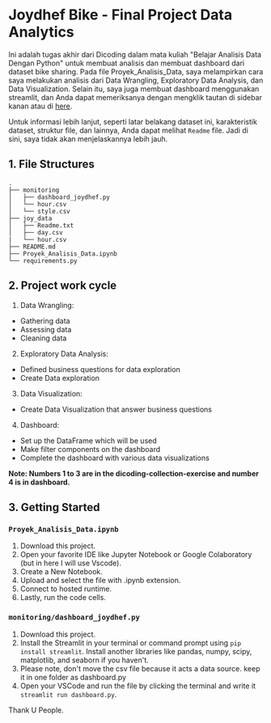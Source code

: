 
# Joydhef Bike - Final Project Data Analytics

Ini adalah tugas akhir dari Dicoding dalam mata kuliah "Belajar Analisis Data Dengan Python" untuk membuat analisis dan membuat dashboard dari dataset bike sharing. Pada file Proyek_Analisis_Data, saya melampirkan cara saya melakukan analisis dari Data Wrangling, Exploratory Data Analysis, dan Data Visualization. Selain itu, saya juga membuat dashboard menggunakan streamlit, dan Anda dapat memeriksanya dengan mengklik tautan di sidebar kanan atau di [here]([https://dicodingdsphyton-ydvwjgiuexthfpuav44tgk.streamlit.app/]).

Untuk informasi lebih lanjut, seperti latar belakang dataset ini, karakteristik dataset, struktur file, dan lainnya, Anda dapat melihat `Readme` file. Jadi di sini, saya tidak akan menjelaskannya lebih jauh.

## 1. File Structures
```
.
├── monitoring
│   ├── dashboard_joydhef.py
│   └── hour.csv
│   └── style.csv
├── joy_data
│   ├── Readme.txt
│   ├── day.csv
|   └── hour.csv
├── README.md
├── Proyek_Analisis_Data.ipynb
└── requirements.py
```

## 2. Project work cycle
1. Data Wrangling: 
 - Gathering data
 - Assessing data
 - Cleaning data
2. Exploratory Data Analysis:
 - Defined business questions for data exploration
 - Create Data exploration
3. Data Visualization:
 - Create Data Visualization that answer business questions
4. Dashboard:
 - Set up the DataFrame which will be used
 - Make filter components on the dashboard
 - Complete the dashboard with various data visualizations

**Note: Numbers 1 to 3 are in the dicoding-collection-exercise and number 4 is in dashboard.**

## 3. Getting Started
### `Proyek_Analisis_Data.ipynb`
1. Download this project.
2. Open your favorite IDE like Jupyter Notebook or Google Colaboratory (but in here I will use Vscode).
3. Create a New Notebook.
4. Upload and select the file with .ipynb extension.
5. Connect to hosted runtime.
6. Lastly, run the code cells.

### `monitoring/dashboard_joydhef.py`
1. Download this project.
2. Install the Streamlit in your terminal or command prompt using `pip install streamlit`. Install another libraries like pandas, numpy, scipy, matplotlib, and seaborn if you haven't.
3. Please note, don't move the csv file because it acts a data source. keep it in one folder as dashboard.py
4. Open your VSCode and run the file by clicking the terminal and write it `streamlit run dashboard.py`.

Thank U People. 
